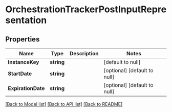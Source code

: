 # OrchestrationTrackerPostInputRepresentation

## Properties
Name | Type | Description | Notes
------------ | ------------- | ------------- | -------------
**InstanceKey** | **string** |  | [default to null]
**StartDate** | **string** |  | [optional] [default to null]
**ExpirationDate** | **string** |  | [optional] [default to null]

[[Back to Model list]](../README.md#documentation-for-models) [[Back to API list]](../README.md#documentation-for-api-endpoints) [[Back to README]](../README.md)


